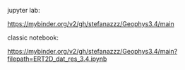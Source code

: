jupyter lab:

https://mybinder.org/v2/gh/stefanazzz/Geophys3.4/main

classic notebook:

https://mybinder.org/v2/gh/stefanazzz/Geophys3.4/main?filepath=ERT2D_dat_res_3.4.ipynb

